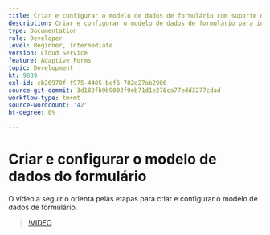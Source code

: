 ```yaml
---
title: Criar e configurar o modelo de dados de formulário com suporte do Dynamics
description: Criar e configurar o modelo de dados de formulário para interagir com entidades no Microsoft Dynamics.
type: Documentation
role: Developer
level: Beginner, Intermediate
version: Cloud Service
feature: Adaptive Forms
topic: Development
kt: 9839
exl-id: cb26970f-f975-4405-bef6-782d27ab2906
source-git-commit: 3d182fb9b9002f9eb71d1e276ca77edd3277cdad
workflow-type: tm+mt
source-wordcount: '42'
ht-degree: 0%

---
```


# Criar e configurar o modelo de dados do formulário


O vídeo a seguir o orienta pelas etapas para criar e configurar o modelo de dados de formulário.

>[!VIDEO](https://video.tv.adobe.com/v/340790?quality=12&learn=on)
